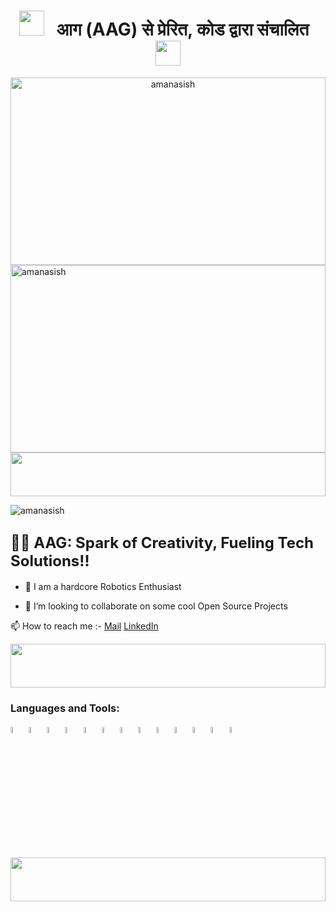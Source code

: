 
<h1 align="center">
  <img src="https://media.giphy.com/media/3o7bu3XilJ5BOiSGic/giphy.gif" width="40">
  &nbsp आग (AAG) से प्रेरित, कोड द्वारा संचालित &nbsp
  <img src="https://media.giphy.com/media/3o7bu3XilJ5BOiSGic/giphy.gif" width="40">
</h1>

<div align="center">
  <img src="https://media.giphy.com/media/xT9IgzoKnwFNmISR8I/giphy.gif" alt="amanasish" width="100%" height="300px">
</div>
<img width="100%" height="300px" src="https://media1.tenor.com/m/54mjjpuowCgAAAAC/ninjala-jane.gif" alt="amanasish">
<img src="https://64.media.tumblr.com/e6242c32ed5a525382a7f314f302a90d/515b92357c345793-32/s500x750/22cb51f2c2604415815d0b03cd0364f2f1c79d1b.gif" height="70" width="100%">


<p align="left"> <img src="https://komarev.com/ghpvc/?username=amanasish&label=Profile%20views&color=0e75b6&style=flat" alt="amanasish" /> </p>
<h2><span style="font-size: 24px;">👨‍💻 AAG: Spark of Creativity, Fueling Tech Solutions!! </span></h2>

- 👀 I am a hardcore Robotics Enthusiast

- 💞️ I’m looking to collaborate on some cool Open Source Projects

📫 How to reach me :- 
<a href="amanasisgupta@gmail.com">Mail</a>
<a href="https://www.linkedin.com/in/aman-asish-gupta-085b57215">LinkedIn</a>

<img src="https://64.media.tumblr.com/e6242c32ed5a525382a7f314f302a90d/515b92357c345793-32/s500x750/22cb51f2c2604415815d0b03cd0364f2f1c79d1b.gif" height="70" width="100%">

<h3 align="left">Languages and Tools:</h3>
<p>
<code><img width="5%" src="https://www.vectorlogo.zone/logos/w3_html5/w3_html5-icon.svg"></code>
<code><img width="5%" src="https://www.vectorlogo.zone/logos/javascript/javascript-icon.svg"></code>
<code><img width="5%" src="https://www.vectorlogo.zone/logos/w3_css/w3_css-icon.svg"></code>
<code><img width="5%" src="https://www.vectorlogo.zone/logos/mongodb/mongodb-icon.svg"></code>
<code><img width="5%" src="https://www.vectorlogo.zone/logos/mysql/mysql-icon.svg"></code>
<code><img width="5%" src="https://www.vectorlogo.zone/logos/oracle/oracle-icon.svg"></code>
<code><img width="5%" src="https://www.vectorlogo.zone/logos/git-scm/git-scm-icon.svg"></code>
<code><img width="5%" src="https://www.vectorlogo.zone/logos/visualstudio_code/visualstudio_code-icon.svg"></code>
<code><img width="5%" src="https://www.vectorlogo.zone/logos/java/java-icon.svg"></code>
<code><img width="5%" src="https://www.vectorlogo.zone/logos/nodejs/nodejs-icon.svg"></code>
<code><img width="5%" src="https://www.vectorlogo.zone/logos/expressjs/expressjs-icon.svg"></code>
<code><img width="5%" src="https://www.vectorlogo.zone/logos/reactjs/reactjs-icon.svg"></code>
<code><img width="5%" src="https://cdn-icons-png.flaticon.com/512/25/25231.png"></code>
</p>
<img src="https://64.media.tumblr.com/e6242c32ed5a525382a7f314f302a90d/515b92357c345793-32/s500x750/22cb51f2c2604415815d0b03cd0364f2f1c79d1b.gif" height="70" width="100%">



